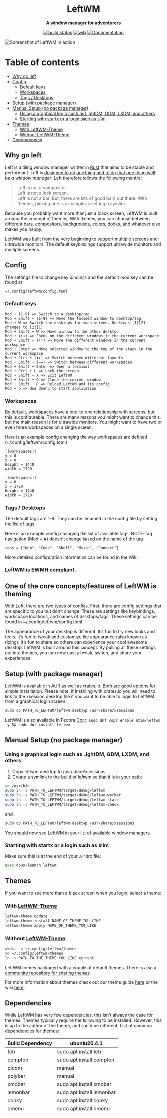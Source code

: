 <div align="center">
  <h1><strong>LeftWM</strong></h1>
  <p>
    <strong>A window manager for adventurers</strong>
  </p>
  <p>
    <a href="https://github.com/leftwm/leftwm/actions?query=workflow%3ACI"><img src="https://github.com/leftwm/leftwm/workflows/CI/badge.svg" alt="build status" /></a>
    <a href="https://github.com/leftwm/leftwm/wiki"><img src="https://img.shields.io/badge/wiki-0.2.6-green.svg" alt="wiki" /></a>
    <a href="https://docs.rs/leftwm/"><img src="https://docs.rs/leftwm/badge.svg" alt="Documentation" /></a>
  </p>
</div>

![Screenshot of LeftWM in action](screenshots/4.jpg)
# Table of contents

- [Why go left](#why-go-left)
- [Config](#config)
  - [Default keys](#default-keys)
  - [Workspaces](#workspaces)
  - [Tags / Desktops](#tags--desktops)
- [Setup (with package manager)](#setup-with-package-manager)
- [Manual Setup (no package manager)](#manual-setup-no-package-manager)
  - [Using a graphical login such as LightDM, GDM, LXDM, and others](#using-a-graphical-login-such-as-lightdm-gdm-lxdm-and-others)
  - [Starting with startx or a login such as slim](#starting-with-startx-or-a-login-such-as-slim)
- [Themes](#themes)
  - [With LeftWM-Theme](#with-leftwm-theme)
  - [Without LeftWM-Theme](#without-leftwm-theme)
- [Dependencies](#dependencies)

## Why go left 

Left is a tiling window manager written in [Rust](https://github.com/rust-lang/rust) that aims to be stable and performant. Left is [designed to do one thing and to do that one thing well](https://en.wikipedia.org/wiki/Unix_philosophy#Do_One_Thing_and_Do_It_Well): _be a window manager_. Left therefore follows the following mantra:

> Left is not a compositor.  
> Left is not a lock screen.  
> Left is not a bar. But, there are lots of good bars out there. With themes, picking one is as simple as setting a symlink.

Because you probably want more than just a black screen, LeftWM is built around the concept of themes. With themes, you can choose between different bars, compositors, backgrounds, colors, docks, and whatever else makes you happy.   

LeftWM was built from the very beginning to support multiple screens and ultrawide monitors. The default keybindings support ultrawide monitors and multiple screens.



## Config
The settings file to change key bindings and the default mod key can be found at
```
~/.config/leftwm/config.toml
```

### Default keys
```
Mod + (1-9) => Switch to a desktop/tag
Mod + Shift + (1-9) => Move the focused window to desktop/tag
Mod + W => Switch the desktops for each screen. Desktops [1][2] changes to [2][1]
Mod + Shift + W => Move window to the other desktop
Mod + (⬆️⬇️) => Focus on the different windows in the current workspace
Mod + Shift + (⬆️⬇️) => Move the different windows in the current workspace
Mod + Enter => Move selected window to the top of the stack in the current workspace
Mod + Ctrl + (⬆️⬇️) => Switch between different layouts
Mod + Shift + (⬅➡) => Switch between different workspaces
Mod + Shift + Enter => Open a terminal
Mod + Ctrl + L => Lock the screen
Mod + Shift + X => Exit LeftWM
Mod + Shift + Q => Close the current window
Mod + Shift + R => Reload LeftWM and its config
Mod + p => Use dmenu to start application
```

### Workspaces
By default, workspaces have a one-to-one relationship with screens, but this is configurable. There are many reasons you might want to change this, but the main reason is for ultrawide monitors. You might want to have two or even three workspaces on a single screen. 

Here is an example config changing the way workspaces are defined (~/.config/leftwm/config.toml)
```
[[workspaces]]
y = 0
x = 0
height = 1440
width = 1720

[[workspaces]]
y = 0
x = 1720
height = 1440
width = 1720
```

### Tags / Desktops
The default tags are 1-9. They can be renamed in the config file by setting the
list of tags.

Here is an example config changing the list of available tags. NOTE: tag navigation (Mod + #) doesn't change based on the name of the tag
```
tags = ["Web", "Code", "Shell", "Music", "Connect"]
```

[More detailed configuration information can be found in the Wiki](https://github.com/leftwm/leftwm/wiki/Config).


### LeftWM is [EWMH](https://en.wikipedia.org/wiki/Extended_Window_Manager_Hints) compliant.




## One of the core concepts/features of LeftWM is theming 

With Left, there are two types of configs. First, there are config settings that are specific to you but don’t change. These are settings like keybindings, workspace locations, and names of desktops/tags. These settings can be found in ~/.config/leftwm/config.toml

The appearance of your desktop is different. It’s fun to try new looks and feels. It’s fun to tweak and customize the appearance (also known as ricing). It’s fun to share so others can experience your cool awesome desktop. LeftWM is built around this concept. By pulling all these settings out into themes, you can now easily tweak, switch, and share your experiences. 

## Setup (with package manager)

LeftWM is available in AUR as well as crates.io. Both are good options for simple installation. Please note, if installing with crates.io you will need to link to the xsession desktop file if you want to be able to login to LeftWM from a graphical login screen. 
```bash
sudo cp PATH_TO_LEFTWM/leftwm.desktop /usr/share/xsessions
```

LeftWM is also available in Fedora [Copr](https://copr.fedorainfracloud.org/coprs/atim/leftwm/): `sudo dnf copr enable atim/leftwm -y && sudo dnf install leftwm`

## Manual Setup (no package manager)

### Using a graphical login such as LightDM, GDM, LXDM, and others

1) Copy leftwm.desktop to /usr/share/xsessions
2) Create a symlink to the build of leftwm so that it is in your path:
```bash
cd /usr/bin
sudo ln -s PATH_TO_LEFTWM/target/debug/leftwm
sudo ln -s PATH_TO_LEFTWM/target/debug/leftwm-worker
sudo ln -s PATH_TO_LEFTWM/target/debug/leftwm-state
sudo ln -s PATH_TO_LEFTWM/target/debug/leftwm-check
```
and
```bash
sudo cp PATH_TO_LEFTWM/leftwm.desktop /usr/share/xsessions
```
You should now see LeftWM in your list of available window managers.

### Starting with startx or a login such as slim
Make sure this is at the end of your .xinitrc file:
```bash .xinitrc
exec dbus-launch leftwm
```

## Themes
If you want to see more than a black screen when you login, select a theme:
### With [LeftWM-Theme](https://github.com/leftwm/leftwm-theme)
```bash
leftwm-theme update
leftwm-theme install NAME_OF_THEME_YOU_LIKE
leftwm-theme apply NAME_OF_THEME_YOU_LIKE
```
### Without [LeftWM-Theme](https://github.com/leftwm/leftwm-theme)
```bash 
mkdir -p ~/.config/leftwm/themes
cd ~/.config/leftwm/themes
ln -s PATH_TO_THE_THEME_YOU_LIKE current
```
LeftWM comes packaged with a couple of default themes. There is also a [community repository for sharing themes](https://github.com/leftwm/leftwm-community-themes)

For more information about themes check out our theme guide [here](https://github.com/leftwm/leftwm/tree/master/themes) or the wiki [here](https://github.com/leftwm/leftwm/wiki/Themes).

## Dependencies 
While LeftWM has very few dependencies, this isn't always the case for themes.
Themes typically require the following to be installed. However, this is up to the
author of the theme, and could be different. 
List of common dependencies for themes: 


| Build Dependency | ubuntu20.4.1              |
| ---------------- | ------------------------- |
| feh              | sudo apt install feh      |
| compton          | sudo apt install compton  |
| picom            | manual                    |
| polybar          | manual                    |
| xmobar           | sudo apt install xmobar   |
| lemonbar         | sudo apt install lemonbar |
| conky            | sudo apt install conky    |
| dmenu            | sudo apt install dmenu    |
